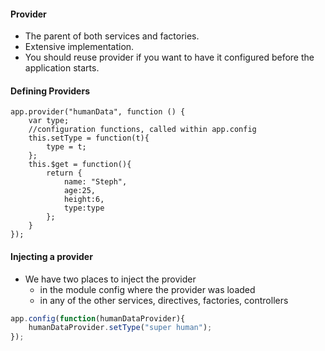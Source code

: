 #### Provider

* The parent of both services and factories.
* Extensive implementation.
* You should reuse provider if you want to have it configured before the application starts.


#### Defining Providers

```
app.provider("humanData", function () {
    var type;
    //configuration functions, called within app.config
    this.setType = function(t){
        type = t;
    };
    this.$get = function(){
        return {
            name: "Steph",
            age:25,
            height:6,
            type:type
        };
    }
});
```


#### Injecting a provider

* We have two places to inject the provider
    * in the module config where the provider was loaded
    * in any of the other services, directives, factories, controllers
    
```javascript
app.config(function(humanDataProvider){
    humanDataProvider.setType("super human");
});
```
